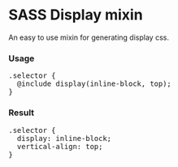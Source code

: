 # SASS Display mixin

An easy to use mixin for generating display css.

<h3>Usage</h3>

<pre>
.selector {
  @include display(inline-block, top);
}
</pre>

<h3>Result</h3>

<pre>
.selector {
  display: inline-block;
  vertical-align: top;
}
</pre>
